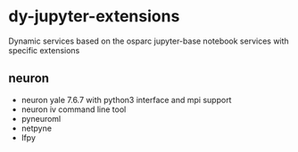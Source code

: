 # dy-jupyter-extensions

Dynamic services based on the osparc jupyter-base notebook services with specific extensions

## neuron

- neuron yale 7.6.7 with python3 interface and mpi support
- neuron iv command line tool
- pyneuroml
- netpyne
- lfpy
